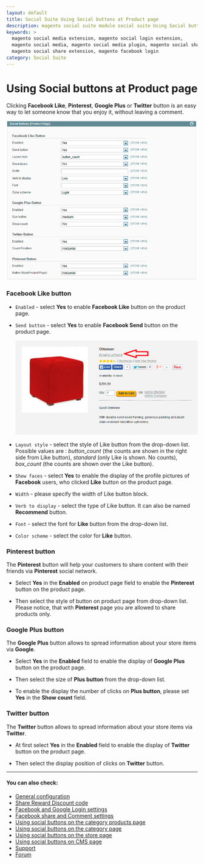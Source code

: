 ```yaml
---
layout: default
title: Social Suite Using Social buttons at Product page
description: magento social suite module social suite Using Social buttons at Product page
keywords: >
  magento social media extension, magento social login extension,
  magento social media, magento social media plugin, magento social share,
  magento social share extension, magento facebook login
category: Social Suite
---
```


# Using Social buttons at Product page

Clicking **Facebook Like**, **Pinterest**, **Google Plus** or **Twitter** button
is an easy way to let someone know that you enjoy it, without leaving a comment.

![Social Product](/images/socialsuite/options8.png)

### Facebook Like button

-   `Enabled` - select **Yes** to enable **Facebook Like** button on the product page.
-   `Send button` - select **Yes** to enable **Facebook Send** button on the product page.

    ![Product page](/images/socialsuite/options9.png)

-   `Layout style` - select the style of Like button from the drop-down list.
    Possible values are : *button_count* (the counts are shown in the right side
    from Like button), *standard* (only Like is shown. No counts), *box_count*
    (the counts are shown over the Like button).
-   `Show faces` - select **Yes** to enable the display of the profile pictures of
    **Facebook** users, who clicked **Like** button on the product page.
-   `Width` - please specify the width of Like button block.
-   `Verb to display` - select the type of Like button. It can also be
    named **Recommend** button.
-   `Font` - select the font for **Like** button from the drop-down list.
-   `Color scheme` - select the color for **Like** button.

### Pinterest button

The **Pinterest** button will help your customers to share content with their
friends via **Pinterest** social network.

-   Select **Yes** in the **Enabled** on product page field to enable the **Pinterest** button
    on the product page.

-   Then select the style of button on product page from drop-down
    list. Please notice, that with **Pinterest** page you are allowed to share products only.

### Google Plus button

The **Google Plus** button allows to spread information about your store items via **Google**.

-   Select **Yes** in the **Enabled** field to enable the display of **Google Plus** button on
    the product page.

-   Then select the size of **Plus button** from the drop-down list.

-   To enable the display the number of clicks on **Plus button**, please set **Yes**
    in the **Show count** field.

### Twitter button

The **Twitter** button allows to spread information about your store items via **Twitter**.

-   At first select **Yes** in the **Enabled** field to enable the display of **Twitter**
    button on the product page.

-   Then select the display position of clicks on **Twitter** button.

___

#### You can also check:

*   [General configuration](../general-configuration/)
*   [Share Reward Discount code](../share-reward-discount-code/)
*   [Facebook and Google Login settings](../facebook-and-google-login/)
*   [Facebook share and Comment settings](../facebook-share-and-comment/)
*   [Using social buttons on the category products page](../using-social-buttons-on-the-category-products-page/)
*   [Using social buttons on the category page](../using-social-buttons-on-the-category-page/)
*   [Using social buttons on the store page](../using-social-buttons-on-the-store-page)
*   [Using social buttons on CMS page](../using-social-buttons-on-cms-page)
*   [Support](https://swissuplabs.com/contacts/)
*   [Forum](https://swissuplabs.com/magento-forum/)